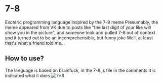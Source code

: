 # 7-8
Esoteric programming language inspired by the 7-8 meme
Presumably, the meme appeared from VK due to posts like "the last digit of your like will show you in the picture", and someone took and pulled 7-8 out of context and it turned out to be an incomprehensible, but funny joke
Well, at least that's what a friend told me...

## How to use?
The language is based on brainfuck, in the 7-8.js file in the comments it is indicated what it does
![7=8](https://user-images.githubusercontent.com/87345675/178572533-467da8c3-a917-4ed9-a808-6c57106e0a00.jpg)

